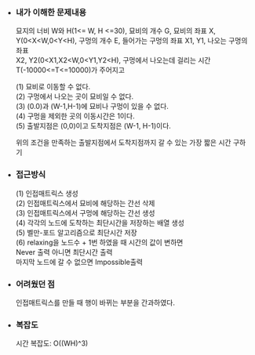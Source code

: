 - ### 내가 이해한 문제내용 
  묘지의 너비 W와 H(1<= W, H <=30), 묘비의 개수 G, 묘비의 좌표 X, Y(0<X<W,0<Y<H), 구멍의 개수 E, 들어가는 구멍의 좌표 X1, Y1, 나오는 구멍의 좌표  
  X2, Y2(0<X1,X2<W,0<Y1,Y2<H), 구멍에서 나오는데 걸리는 시간 T(-10000<=T<=10000)가 주어지고
  
  (1) 묘비로 이동할 수 없다.  
  (2) 구멍에서 나오는 곳이 묘비일 수 없다.   
  (3) (0.0)과 (W-1,H-1)에 묘비나 구멍이 있을 수 없다.  
  (4) 구멍을 제외한 곳의 이동시간은 1이다.  
  (5) 출발지점은 (0,0)이고 도착지점은 (W-1, H-1)이다.
  
  위의 조건을 만족하는 출발지점에서 도착지점까지 갈 수 있는 가장 짧은 시간 구하기

- ### 접근방식  
  (1) 인접매트릭스 생성   
  (2) 인접매트릭스에서 묘비에 해당하는 간선 삭제   
  (3) 인접매트릭스에서 구멍에 해당하는 간선 생성  
  (4) 각각의 노드에 도착하는 최단시간을 저장하는 배열 생성  
  (5) 벨만-포드 알고리즘으로 최단시간 저장   
  (6) relaxing을 노드수 + 1번 하였을 때 시간의 값이 변하면   
      Never 출력 
      아니면 최단시간 출력   
      마지막 노드에 갈 수 없으면 Impossible출력

- ### 어려웠던 점  
  인접매트릭스를 만들 때 행이 바뀌는 부분을 간과하였다.  
  
  
- ### 복잡도   
  시간 복잡도: O((WH)^3)
